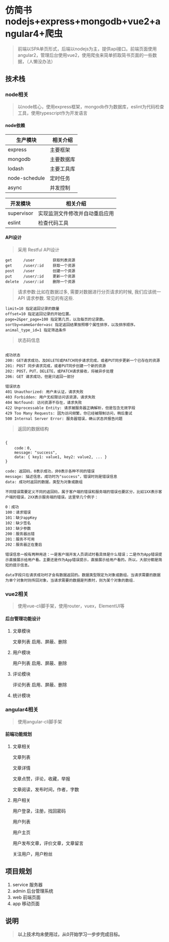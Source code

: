# 仿简书nodejs+express+mongodb+vue2+angular4+爬虫
> 前端以SPA单页形式，后端以nodejs为主，提供api接口。前端页面使用angular2，管理后台使用vue2，使用爬虫来简单抓取简书页面的一些数据，（人懒没办法）

## 技术栈

### node相关

> 以node核心，使用express框架，mongodb作为数据库，eslint为代码检查工具，使用typescript作为开发语言


#### node依赖

生产模块 | 相关介绍
---|---
express | 主要框架
mongodb | 主要数据库
lodash |  主要工具库
node-schedule  | 定时任务
async | 并发控制

开发模块 | 相关介绍
---|---
supervisor | 实现监测文件修改并自动重启应用
eslint | 检查代码工具

#### API设计
> 采用 Restful API设计

```
get     /user        获取列表资源
get     /user/:id    获取一个资源
post    /user        创建一个资源
put     /user/:id    更新一个资源
delete  /user/:id    删除一个资源
```
> 请求参数:比如在数据过多, 需要对数据进行分页请求的时候, 我们应该统一 API 请求参数. 常见的有这些.

```
limit=10 指定返回记录的数量
offset=10 指定返回记录的开始位置。
page=2&per_page=100 指定第几页，以及每页的记录数。
sortby=name&order=asc 指定返回结果按照哪个属性排序，以及排序顺序。
animal_type_id=1 指定筛选条件
```

> 状态码信息

```

成功状态
200: GET请求成功，及DELETE或PATCH同步请求完成，或者PUT同步更新一个已存在的资源
201: POST 同步请求完成，或者PUT同步创建一个新的资源
202: POST，PUT，DELETE，或PATCH请求接收，将被异步处理
206: GET 请求成功，但是只返回一部分

错误状态
401 Unauthorized: 用户未认证，请求失败
403 Forbidden: 用户无权限访问该资源，请求失败
404 Notfound: 访问资源不存在，请求失败
422 Unprocessable Entity: 请求被服务器正确解析，但是包含无效字段
429 Too Many Requests: 因为访问频繁，你已经被限制访问，稍后重试
500 Internal Server Error: 服务器错误，确认状态并报告问题

```
> 返回的数据结构

```

{
    code：0,
    message: "success",
    data: { key1: value1, key2: value2, ... }
}

code: 返回码，0表示成功，非0表示各种不同的错误
message: 描述信息，成功时为"success"，错误时则是错误信息
data: 成功时返回的数据，类型为对象或数组

不同错误需要定义不同的返回码，属于客户端的错误和服务端的错误也要区分，比如1XX表示客户端的错误，2XX表示服务端的错误。这里举几个例子：

0：成功
100：请求错误
101：缺少appKey
102：缺少签名
103：缺少参数
200：服务器出错
201：服务不可用
202：服务器正在重启

错误信息一般有两种用途：一是客户端开发人员调试时看具体是什么错误；二是作为App错误提示直接展示给用户看。主要还是作为App错误提示，直接展示给用户看的。所以，大部分都是简短的提示信息。

data字段只在请求成功时才会有数据返回的。数据类型限定为对象或数组，当请求需要的数据为单个对象时则传回对象，当请求需要的数据是列表时，则为某个对象的数组.

```


### vue2相关

> 使用vue-cli脚手架，使用router，vuex，ElementUI等

#### 后台管理功能设计

1. 文章模块
    
    文章列表 启用、屏蔽、删除
        
2. 用户模块

    用户列表 启用、屏蔽、删除 

3. 评论模块

    评论列表 启用、屏蔽、删除
    
4. 统计模块



### angular4相关

> 使用angular-cli脚手架

#### 前端功能规划

1. 文章相关

    文章列表
    
    文章详情
    
    文章点赞，评论，收藏，举报
    
    文章阅读，发布时间，作者，字数
    
3. 用户相关

    用户登录，注册，找回密码
    
    用户列表
    
    用户主页
    
    用户发布文章，评价文章，文章留言
    
    关注用户，用户粉丝


## 项目规划

1. service  服务器
2. admin    后台管理系统
3. web      前端页面
4. app      移动页面

## 说明
> **以上技术均未使用过，从0开始学习一步步完成目标。**
